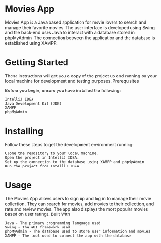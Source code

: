 # Movies App

Movies App is a Java based application for movie lovers to search and manage their favorite movies. The user interface is developed using Swing and the back-end uses Java to interact with a database stored in phpMyAdmin. The connection between the application and the database is established using XAMPP.

# Getting Started

These instructions will get you a copy of the project up and running on your local machine for development and testing purposes.
Prerequisites

Before you begin, ensure you have installed the following:

    IntelliJ IDEA
    Java Development Kit (JDK)
    XAMPP
    phpMyAdmin

# Installing

Follow these steps to get the development environment running:

    Clone the repository to your local machine.
    Open the project in IntelliJ IDEA.
    Set up the connection to the database using XAMPP and phpMyAdmin.
    Run the project from IntelliJ IDEA.

# Usage

The Movies App allows users to sign up and log in to manage their movie collection. They can search for movies, add movies to their collection, and rate and review movies. The app also displays the most popular movies based on user ratings.
Built With

    Java - The primary programming language used
    Swing - The GUI framework used
    phpMyAdmin - The database used to store user information and movies
    XAMPP - The tool used to connect the app with the database
